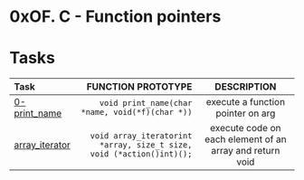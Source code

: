 # 0xOF. C - Function pointers

# Tasks
|  **Task**  | **FUNCTION PROTOTYPE** | **DESCRIPTION** |
| :---       | ---:                   | :---:           |
| [0-print_name](./0-print_name.c) | `void print_name(char *name, void(*f)(char *))`  | execute a function pointer on arg |
| [array_iterator](./1-array_iterator.c) | `void array_iteratorint *array, size_t size, void (*action()int)();` | execute code on each element of an array and return void |

